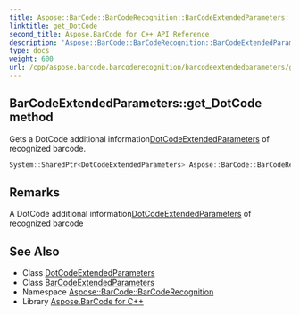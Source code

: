 ```yaml
---
title: Aspose::BarCode::BarCodeRecognition::BarCodeExtendedParameters::get_DotCode method
linktitle: get_DotCode
second_title: Aspose.BarCode for C++ API Reference
description: 'Aspose::BarCode::BarCodeRecognition::BarCodeExtendedParameters::get_DotCode method. Gets a DotCode additional informationDotCodeExtendedParameters of recognized barcode in C++.'
type: docs
weight: 600
url: /cpp/aspose.barcode.barcoderecognition/barcodeextendedparameters/get_dotcode/
---
```

## BarCodeExtendedParameters::get_DotCode method


Gets a DotCode additional information[DotCodeExtendedParameters](../../dotcodeextendedparameters/) of recognized barcode.

```cpp
System::SharedPtr<DotCodeExtendedParameters> Aspose::BarCode::BarCodeRecognition::BarCodeExtendedParameters::get_DotCode()
```

## Remarks


A DotCode additional information[DotCodeExtendedParameters](../../dotcodeextendedparameters/) of recognized barcode



## See Also

* Class [DotCodeExtendedParameters](../../dotcodeextendedparameters/)
* Class [BarCodeExtendedParameters](../)
* Namespace [Aspose::BarCode::BarCodeRecognition](../../)
* Library [Aspose.BarCode for C++](../../../)
